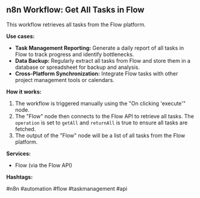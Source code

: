 ## n8n Workflow: Get All Tasks in Flow

This workflow retrieves all tasks from the Flow platform.

**Use cases:**

*   **Task Management Reporting:**  Generate a daily report of all tasks in Flow to track progress and identify bottlenecks.
*   **Data Backup:** Regularly extract all tasks from Flow and store them in a database or spreadsheet for backup and analysis.
*   **Cross-Platform Synchronization:**  Integrate Flow tasks with other project management tools or calendars.

**How it works:**

1.  The workflow is triggered manually using the "On clicking 'execute'" node.
2.  The "Flow" node then connects to the Flow API to retrieve all tasks.  The `operation` is set to `getAll` and `returnAll` is true to ensure all tasks are fetched.
3.  The output of the "Flow" node will be a list of all tasks from the Flow platform.

**Services:**

*   Flow (via the Flow API)

**Hashtags:**

#n8n #automation #flow #taskmanagement #api

